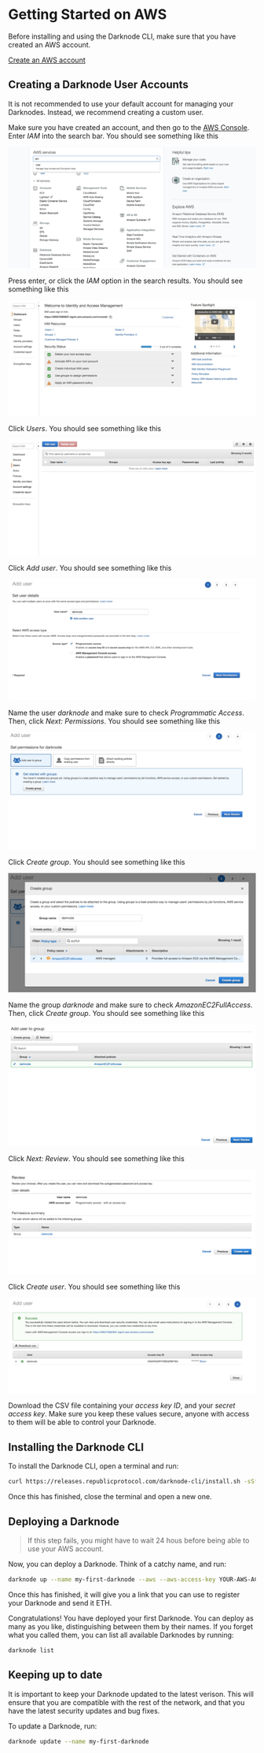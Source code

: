 # Getting Started on AWS

Before installing and using the Darknode CLI, make sure that you have created an AWS account.

[Create an AWS account](https://aws.amazon.com)

## Creating a Darknode User Accounts

It is not recommended to use your default account for managing your Darknodes. Instead, we recommend creating a custom user.

Make sure you have created an account, and then go to the [AWS Console](https://console.aws.amazon.com/). Enter _IAM_ into the search bar. You should see something like this

![Go to IAM](./getting-started-on-aws-01.png "Go to IAM")

Press enter, or click the _IAM_ option in the search results. You should see something like this

![IAM](./getting-started-on-aws-02.png "IAM")

Click _Users_. You should see something like this

![Users](./getting-started-on-aws-03.png "Users")

Click _Add user_. You should see something like this

![Add user](./getting-started-on-aws-04.png "Add user")

Name the user _darknode_ and make sure to check _Programmatic Access_. Then, click _Next: Permissions_. You should see something like this

![Permissions](./getting-started-on-aws-05.png "Permissions")

Click _Create group_. You should see something like this

![Create group](./getting-started-on-aws-06.png "Create group")

Name the group _darknode_ and make sure to check _AmazonEC2FullAccess_. Then, click _Create group_. You should see something like this

![Created group](./getting-started-on-aws-07.png "Created group")

Click _Next: Review_. You should see something like this

![Review](./getting-started-on-aws-08.png "Review")

Click _Create user_. You should see something like this

![Created user](./getting-started-on-aws-09.png "Created user")

Download the CSV file containing your _access key ID_, and your _secret access key_. Make sure you keep these values secure, anyone with access to them will be able to control your Darknode.

## Installing the Darknode CLI

To install the Darknode CLI, open a terminal and run:

```sh
curl https://releases.republicprotocol.com/darknode-cli/install.sh -sSf | sh
```

Once this has finished, close the terminal and open a new one.

## Deploying a Darknode

> If this step fails, you might have to wait 24 hous before being able to use your AWS account.

Now, you can deploy a Darknode. Think of a catchy name, and run:

```sh
darknode up --name my-first-darknode --aws --aws-access-key YOUR-AWS-ACCESS-KEY --aws-secret-key YOUR-AWS-SECRET-KEY
```

Once this has finished, it will give you a link that you can use to register your Darknode and send it ETH.

Congratulations! You have deployed your first Darknode. You can deploy as many as you like, distinguishing between them by their names. If you forget what you called them, you can list all available Darknodes by running:

```sh
darknode list
```

## Keeping up to date

It is important to keep your Darknode updated to the latest verison. This will ensure that you are compatible with the rest of the network, and that you have the latest security updates and bug fixes.

To update a Darknode, run:

```sh
darknode update --name my-first-darknode
```
